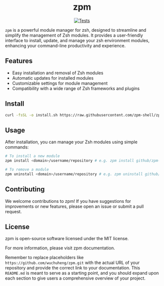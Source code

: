 <h1 align="center">zpm</h1>

<p align="center">
    <a rel="Test" href="https://github.com/wuchuheng/zpm/actions/workflows/test.yaml">
        <img alt="Tests" src="https://github.com/wuchuheng/zpm/actions/workflows/test.yaml/badge.svg" />
    </a>
</p>

`zpm` is a powerful module manager for zsh, designed to streamline and simplify the management of Zsh modules. It provides a user-friendly interface to install, update, and manage your zsh environment modules, enhancing your command-line productivity and experience.


## Features

- Easy installation and removal of Zsh modules
- Automatic updates for installed modules
- Customizable settings for module management
- Compatibility with a wide range of Zsh frameworks and plugins

## Install

```sh
curl -fsSL -o install.sh https://raw.githubusercontent.com/zpm-shell/zpm/0.1.1/install.sh && source install.sh
```

## Usage
After installation, you can manage your Zsh modules using simple commands:
```sh
# To install a new module
zpm install <domain>/username/repository # e.g. zpm install github/zpm-shell/lib-demo

# To remove a module
zpm uninstall <domain>/username/repository # e.g. zpm uninstall github/zpm-shell/lib-demo
```

## Contributing

We welcome contributions to zpm! If you have suggestions for improvements or new features, please open an issue or submit a pull request.

## License
zpm is open-source software licensed under the MIT license.

For more information, please visit zpm documentation.

Remember to replace placeholders like `https://github.com/wuchuheng/zpm.git` with the actual URL of your repository and provide the correct link to your documentation. This `README.md` is meant to serve as a starting point, and you should expand upon each section to give users a comprehensive overview of your project.



